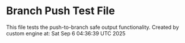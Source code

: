 # Branch Push Test File
This file tests the push-to-branch safe output functionality.
Created by custom engine at: Sat Sep  6 04:36:39 UTC 2025
